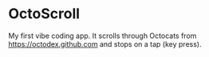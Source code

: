 # OctoScroll
My first vibe coding app. It scrolls through Octocats from https://octodex.github.com and stops on a tap (key press).
